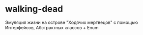 # walking-dead
Эмуляция жизни на острове "Ходячих мертвецов" с помощью Интерфейсов, Абстрактных классов + Enum
